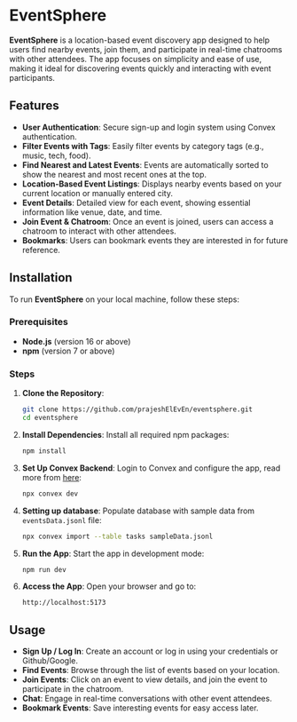 # **EventSphere**

**EventSphere** is a location-based event discovery app designed to help users find nearby events, join them, and participate in real-time chatrooms with other attendees. The app focuses on simplicity and ease of use, making it ideal for discovering events quickly and interacting with event participants.

## **Features**

- **User Authentication**: Secure sign-up and login system using Convex authentication.
- **Filter Events with Tags**: Easily filter events by category tags (e.g., music, tech, food).
- **Find Nearest and Latest Events**: Events are automatically sorted to show the nearest and most recent ones at the top.
- **Location-Based Event Listings**: Displays nearby events based on your current location or manually entered city.
- **Event Details**: Detailed view for each event, showing essential information like venue, date, and time.
- **Join Event & Chatroom**: Once an event is joined, users can access a chatroom to interact with other attendees.
- **Bookmarks**: Users can bookmark events they are interested in for future reference.

## **Installation**

To run **EventSphere** on your local machine, follow these steps:

### **Prerequisites**

- **Node.js** (version 16 or above)
- **npm** (version 7 or above)

### **Steps**

1. **Clone the Repository**:

   ```bash
   git clone https://github.com/prajeshElEvEn/eventsphere.git
   cd eventsphere
   ```

2. **Install Dependencies**:
   Install all required npm packages:

   ```bash
   npm install
   ```

3. **Set Up Convex Backend**:
   Login to Convex and configure the app, read more from [here](https://docs.convex.dev/quickstart/react):

   ```bash
   npx convex dev
   ```

4. **Setting up database**:
   Populate database with sample data from `eventsData.jsonl` file:

   ```bash
   npx convex import --table tasks sampleData.jsonl
   ```

5. **Run the App**:
   Start the app in development mode:

   ```bash
   npm run dev
   ```

6. **Access the App**:
   Open your browser and go to:
   ```
   http://localhost:5173
   ```

## **Usage**

- **Sign Up / Log In**: Create an account or log in using your credentials or Github/Google.
- **Find Events**: Browse through the list of events based on your location.
- **Join Events**: Click on an event to view details, and join the event to participate in the chatroom.
- **Chat**: Engage in real-time conversations with other event attendees.
- **Bookmark Events**: Save interesting events for easy access later.
